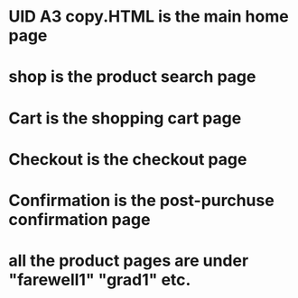 # UID A3 copy.HTML is the main home page
# shop is the product search page
# Cart is the shopping cart page
# Checkout is the checkout page
# Confirmation is the post-purchuse confirmation page
# all the product pages are under "farewell1" "grad1" etc. 
